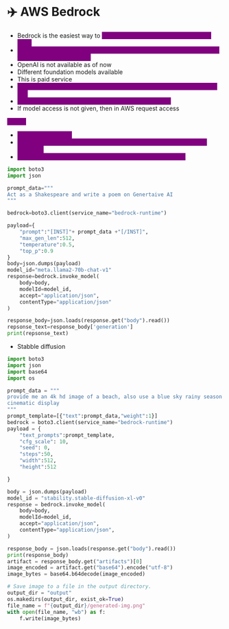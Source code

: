 # ✈️ AWS Bedrock

* Bedrock is the easiest way to <mark style="color:purple;background-color:purple;">**build and scale Gen AI applications in AWS**</mark>
* <mark style="color:purple;background-color:purple;">**It provides platforms where all the models will be available, and using their APIs all can be used**</mark>
* OpenAI is not available as of now
* Different foundation models available&#x20;
* This is paid service
* <mark style="color:purple;background-color:purple;">**In AWS ⇒ Create IAM user ⇒ Attach policies ⇒ Create awscli access key**</mark>
* <mark style="color:purple;background-color:purple;">**Command prompt ⇒ aws configure ⇒ Enter key here**</mark>
* If model access is not given, then in AWS request access

<mark style="color:purple;background-color:purple;">**Steps:**</mark>

* <mark style="color:purple;background-color:purple;">use boto3 package</mark>
* <mark style="color:purple;background-color:purple;">Create client using bedrock=boto3.client(service\_name="bedrock-runtime")</mark>
* <mark style="color:purple;background-color:purple;">Invoke LLM by passing payload, model, payload to bedrock</mark>

```python
import boto3
import json

prompt_data="""
Act as a Shakespeare and write a poem on Genertaive AI
"""

bedrock=boto3.client(service_name="bedrock-runtime")

payload={
    "prompt":"[INST]"+ prompt_data +"[/INST]",
    "max_gen_len":512,
    "temperature":0.5,
    "top_p":0.9
}
body=json.dumps(payload)
model_id="meta.llama2-70b-chat-v1"
response=bedrock.invoke_model(
    body=body,
    modelId=model_id,
    accept="application/json",
    contentType="application/json"
)

response_body=json.loads(response.get("body").read())
repsonse_text=response_body['generation']
print(repsonse_text)
```

* Stabble diffusion

```python
import boto3
import json
import base64
import os

prompt_data = """
provide me an 4k hd image of a beach, also use a blue sky rainy season and
cinematic display
"""
prompt_template=[{"text":prompt_data,"weight":1}]
bedrock = boto3.client(service_name="bedrock-runtime")
payload = {
    "text_prompts":prompt_template,
    "cfg_scale": 10,
    "seed": 0,
    "steps":50,
    "width":512,
    "height":512

}

body = json.dumps(payload)
model_id = "stability.stable-diffusion-xl-v0"
response = bedrock.invoke_model(
    body=body,
    modelId=model_id,
    accept="application/json",
    contentType="application/json",
)

response_body = json.loads(response.get("body").read())
print(response_body)
artifact = response_body.get("artifacts")[0]
image_encoded = artifact.get("base64").encode("utf-8")
image_bytes = base64.b64decode(image_encoded)

# Save image to a file in the output directory.
output_dir = "output"
os.makedirs(output_dir, exist_ok=True)
file_name = f"{output_dir}/generated-img.png"
with open(file_name, "wb") as f:
    f.write(image_bytes)
```
